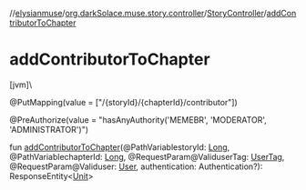//[elysianmuse](../../../index.md)/[org.darkSolace.muse.story.controller](../index.md)/[StoryController](index.md)/[addContributorToChapter](add-contributor-to-chapter.md)

# addContributorToChapter

[jvm]\

@PutMapping(value = [&quot;/{storyId}/{chapterId}/contributor&quot;])

@PreAuthorize(value = &quot;hasAnyAuthority('MEMEBR', 'MODERATOR', 'ADMINISTRATOR')&quot;)

fun [addContributorToChapter](add-contributor-to-chapter.md)(@PathVariablestoryId: [Long](https://kotlinlang.org/api/latest/jvm/stdlib/kotlin/-long/index.html), @PathVariablechapterId: [Long](https://kotlinlang.org/api/latest/jvm/stdlib/kotlin/-long/index.html), @RequestParam@ValiduserTag: [UserTag](../../org.darkSolace.muse.user.model/-user-tag/index.md), @RequestParam@Validuser: [User](../../org.darkSolace.muse.user.model/-user/index.md), authentication: Authentication?): ResponseEntity&lt;[Unit](https://kotlinlang.org/api/latest/jvm/stdlib/kotlin/-unit/index.html)&gt;
